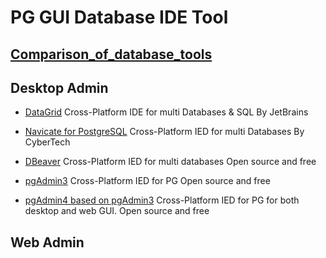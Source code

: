 # PG GUI Database IDE Tool

## [Comparison_of_database_tools](https://en.wikipedia.org/wiki/Comparison_of_database_tools)

## Desktop Admin
* [DataGrid](https://www.jetbrains.com/datagrip/?fromMenu)
 Cross-Platform IDE for multi Databases & SQL 
 By JetBrains

* [Navicate for PostgreSQL](https://www.navicat.com/en/products/navicat-for-postgresql)
 Cross-Platform IED for multi Databases
 By CyberTech 

* [DBeaver]()
 Cross-Platform IED for multi databases
 Open source and free

* [pgAdmin3]()
 Cross-Platform IED for PG
 Open source and free

* [pgAdmin4 based on pgAdmin3]()
 Cross-Platform IED for PG 
 for both desktop and web GUI.
 Open source and free


## Web Admin


 
